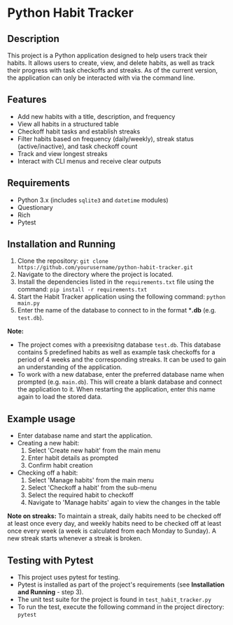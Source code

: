 # Python Habit Tracker

## Description
This project is a Python application designed to help users track their habits. 
It allows users to create, view, and delete habits, as well as track their progress with task checkoffs and streaks.
As of the current version, the application can only be interacted with via the command line.

## Features 
- Add new habits with a title, description, and frequency
- View all habits in a structured table
- Checkoff habit tasks and establish streaks
- Filter habits based on frequency (daily/weekly), streak status (active/inactive), and task checkoff count
- Track and view longest streaks
- Interact with CLI menus and receive clear outputs

## Requirements 
- Python 3.x (includes `sqlite3` and `datetime` modules)
- Questionary
- Rich
- Pytest

## Installation and Running
1. Clone the repository:
   `git clone https://github.com/yourusername/python-habit-tracker.git`
2. Navigate to the directory where the project is located.
3. Install the dependencies listed in the `requirements.txt` file using the command: `pip install -r requirements.txt`
4. Start the Habit Tracker application using the following command: `python main.py`
5. Enter the name of the database to connect to in the format ***.db** (e.g. `test.db`).

**Note:**
- The project comes with a preexisitng database `test.db`. This database contains 5 predefined habits as well as example task checkoffs for a period of 4 weeks and the corresponding streaks. It can be used to gain an understanding of the application.
- To work with a new database, enter the preferred database name when prompted (e.g. `main.db`). This will create a blank database and connect the application to it. When restarting the application, enter this name again to load the stored data.

## Example usage
- Enter database name and start the application.
- Creating a new habit: 
    1. Select 'Create new habit' from the main menu 
    2. Enter habit details as prompted 
    3. Confirm habit creation
- Checking off a habit: 
    1. Select 'Manage habits' from the main menu 
    2. Select 'Checkoff a habit' from the sub-menu 
    3. Select the required habit to checkoff 
    4. Navigate to 'Manage habits' again to view the changes in the table

**Note on streaks:** 
To maintain a streak, daily habits need to be checked off at least once every day, and weekly habits need to be checked off at least once every week (a week is calculated from each Monday to Sunday). A new streak starts whenever a streak is broken.

## Testing with Pytest
- This project uses pytest for testing. 
- Pytest is installed as part of the project's requirements (see **Installation and Running** - step 3).
- The unit test suite for the project is found in `test_habit_tracker.py`
- To run the test, execute the following command in the project directory: `pytest`
